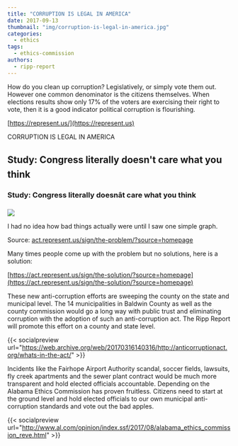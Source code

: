 ```yaml
---
title: "CORRUPTION IS LEGAL IN AMERICA"
date: 2017-09-13
thumbnail: "img/corruption-is-legal-in-america.jpg"
categories: 
  - ethics
tags: 
  - ethics-commission
authors: 
  - ripp-report
---
```


How do you clean up corruption? Legislatively, or simply vote them out. However one common denominator is the citizens themselves. When elections results show only 17% of the voters are exercising their right to vote, then it is a good indicator political corruption is flourishing.

[https://represent.us/](https://represent.us)

CORRUPTION IS LEGAL IN AMERICA

<div class="link-preview">

## Study: Congress literally doesn't care what you think

### Study: Congress literally doesnât care what you think

![](https://cdn.rippreport.com/wp-content/uploads/2017/09/McReidThumbnail-1024x532.jpg)

I had no idea how bad things actually were until I saw one simple graph.

Source: [act.represent.us/sign/the-problem/?source=homepage](http://act.represent.us/sign/the-problem/?source=homepage)
</div>

Many times people come up with the problem but no solutions, here is a solution:

[https://act.represent.us/sign/the-solution/?source=homepage](https://act.represent.us/sign/the-solution/?source=homepage)

These new anti-corruption efforts are sweeping the county on the state and municipal level. The 14 municipalities in Baldwin County as well as the county commission would go a long way with public trust and eliminating corruption with the adoption of such an anti-corruption act. The Ripp Report will promote this effort on a county and state level.

{{< socialpreview url="https://web.archive.org/web/20170316140316/http://anticorruptionact.org/whats-in-the-act/" >}}

Incidents like the Fairhope Airport Authority scandal, soccer fields, lawsuits, fly creek apartments and the sewer plant contract would be much more transparent and hold elected officials accountable. Depending on the Alabama Ethics Commission has proven fruitless. Citizens need to start at the ground level and hold elected officials to our own municipal anti-corruption standards and vote out the bad apples.

{{< socialpreview url="http://www.al.com/opinion/index.ssf/2017/08/alabama_ethics_commission_reve.html" >}}

